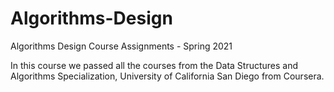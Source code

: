 # Algorithms-Design
Algorithms Design Course Assignments - Spring 2021

In this course we passed all the courses from the Data Structures and Algorithms Specialization, University of California San Diego from Coursera.
